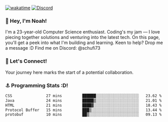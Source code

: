 [![wakatime](https://wakatime.com/badge/user/018b5c7c-fde2-4105-aa96-f5c758abb0a2.svg)](https://wakatime.com/@018b5c7c-fde2-4105-aa96-f5c758abb0a2)
[![Discord](https://img.shields.io/badge/Discord-5865F2?style=flat&logo=discord&logoColor=white)](https://discord.gg/eAW8AGXaGu)



### 👋 Hey, I'm Noah!
I'm a 23-year-old Computer Science enthusiast. Coding's my jam — I love piecing together solutions and venturing into the latest tech. On this page, you'll get a peek into what I'm building and learning. Keen to help? Drop me a message :D 
Find me on Discord: @schufi73

### 🤝 Let's Connect!
Your journey here marks the start of a potential collaboration.

### ⚓ Programming Stats :D!
<!--START_SECTION:waka-->

```txt
CSS               27 mins         ██████░░░░░░░░░░░░░░░░░░░   23.62 %
Java              24 mins         █████▒░░░░░░░░░░░░░░░░░░░   21.01 %
HTML              21 mins         ████▓░░░░░░░░░░░░░░░░░░░░   18.43 %
Protocol Buffer   15 mins         ███▒░░░░░░░░░░░░░░░░░░░░░   13.44 %
protobuf          10 mins         ██▒░░░░░░░░░░░░░░░░░░░░░░   09.13 %
```

<!--END_SECTION:waka-->
